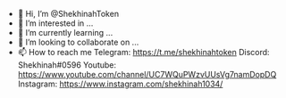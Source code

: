 - 👋 Hi, I’m @ShekhinahToken
- 👀 I’m interested in ...
- 🌱 I’m currently learning ...
- 💞️ I’m looking to collaborate on ...
- 📫 How to reach me 
Telegram:  https://t.me/shekhinahtoken
Discord:   Shekhinah#0596
Youtube:   https://www.youtube.com/channel/UC7WQuPWzvUUsVg7namDopDQ
Instagram: https://www.instagram.com/shekhinah1034/

